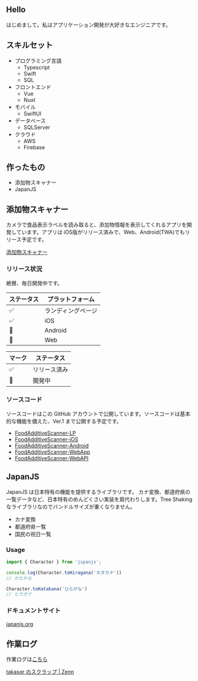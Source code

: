 ## Hello

はじめまして。私はアプリケーション開発が大好きなエンジニアです。

## スキルセット
- プログラミング言語
    * Typescript
    * Swift
    * SQL
- フロントエンド
    * Vue
    * Nuxt
- モバイル
    * SwiftUI
- データベース
    * SQLServer
- クラウド
    * AWS
    * Firebase

## 作ったもの

- 添加物スキャナー
- JapanJS

## 添加物スキャナー
カメラで食品表示ラベルを読み取ると、添加物情報を表示してくれるアプリを開発しています。アプリは iOS版がリリース済みで、Web、Android(TWA)でもリリース予定です。

[添加物スキャナー](https://foodadditive.app/)


### リリース状況

絶賛、毎日開発中です。

| ステータス | プラットフォーム |
|---|---|
| ✅ | ランディングページ |
| ✅ | iOS |
| 🚧 | Android |
| 🚧 | Web |


| マーク | ステータス |
|---|---|
| ✅ | リリース済み |
| 🚧 | 開発中 |

### ソースコード

ソースコードはこの GitHub アカウントで公開しています。ソースコードは基本的な機能を備えた、Ver.1 まで公開する予定です。

- [FoodAdditiveScanner-LP](https://github.com/takasqr/FoodAdditiveScanner-LP)
- [FoodAdditiveScanner-iOS
](https://github.com/takasqr/FoodAdditiveScanner-iOS)
- [FoodAdditiveScanner-Android
](https://github.com/takasqr/FoodAdditiveScanner-Android)
- [FoodAdditiveScanner-WebApp
](https://github.com/takasqr/FoodAdditiveScanner-WebApp)
- [FoodAdditiveScanner-WebAPI
](https://github.com/takasqr/FoodAdditiveScanner-WebAPI)

## JapanJS

JapanJS は日本特有の機能を提供するライブラリです。
カナ変換、都道府県の一覧データなど、日本特有のめんどくさい実装を肩代わりします。Tree Shaking なライブラリなのでバンドルサイズが重くなりません。

- カナ変換
- 都道府県一覧
- 国民の祝日一覧

### Usage

```js
import { Character } from 'jspanjs';

console.log(Character.toHiragana('カタカナ'))
// かたかな

Character.toKatakana('ひらがな')
// ヒラガナ

```

### ドキュメントサイト

[japanjs.org](https://japanjs.org)

## 作業ログ

作業ログは[こちら](https://zenn.dev/takasqr?tab=scraps)

[takasqr のスクラップ | Zenn](https://zenn.dev/takasqr?tab=scraps)
